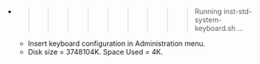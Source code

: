 * >>>>>>>>> Running inst-std-system-keyboard.sh ...
  * Insert keyboard configuration in Administration menu.
  * Disk size = 3748104K. Space Used = 4K.
